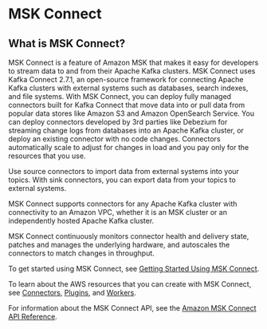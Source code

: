 # MSK Connect<a name="msk-connect"></a>

## What is MSK Connect?<a name="what-is-mkc"></a>

MSK Connect is a feature of Amazon MSK that makes it easy for developers to stream data to and from their Apache Kafka clusters\. MSK Connect uses Kafka Connect 2\.7\.1, an open\-source framework for connecting Apache Kafka clusters with external systems such as databases, search indexes, and file systems\. With MSK Connect, you can deploy fully managed connectors built for Kafka Connect that move data into or pull data from popular data stores like Amazon S3 and Amazon OpenSearch Service\. You can deploy connectors developed by 3rd parties like Debezium for streaming change logs from databases into an Apache Kafka cluster, or deploy an existing connector with no code changes\. Connectors automatically scale to adjust for changes in load and you pay only for the resources that you use\.

Use source connectors to import data from external systems into your topics\. With sink connectors, you can export data from your topics to external systems\.

MSK Connect supports connectors for any Apache Kafka cluster with connectivity to an Amazon VPC, whether it is an MSK cluster or an independently hosted Apache Kafka cluster\. 

MSK Connect continuously monitors connector health and delivery state, patches and manages the underlying hardware, and autoscales the connectors to match changes in throughput\.

To get started using MSK Connect, see [Getting Started Using MSK Connect](msk-connect-getting-started.md)\. 

To learn about the AWS resources that you can create with MSK Connect, see [Connectors](msk-connect-connectors.md), [Plugins](msk-connect-plugins.md), and [Workers](msk-connect-workers.md)\.

For information about the MSK Connect API, see the [Amazon MSK Connect API Reference](https://docs.aws.amazon.com/MSKC/latest/mskc/Welcome.html)\. 